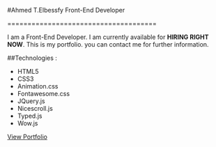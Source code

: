 #Ahmed T.Elbessfy Front-End Developer

=====================================

I am a Front-End Developer. I am currently available for **HIRING RIGHT NOW**. This is my portfolio. you can contact me for further information. 

##Technologies : 

* HTML5
* CSS3
* Animation.css
* Fontawesome.css
* JQuery.js
* Nicescroll.js
* Typed.js
* Wow.js

[View Portfolio]( https://ahmed-elbessfy.github.io/Ahmed_Elbessfy_Portfolio/)
